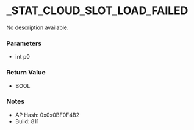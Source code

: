 # _STAT_CLOUD_SLOT_LOAD_FAILED

No description available.

### Parameters
* int p0

### Return Value
* BOOL

### Notes
* AP Hash: 0x0x0BF0F4B2
* Build: 811

